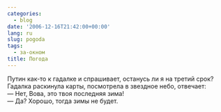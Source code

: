 ```yaml
---
categories:
  - blog
date: '2006-12-16T21:42:00+00:00'
lang: ru
slug: pogoda
tags:
  - за-окном
title: Погода
---
```




Путин как-то к гадалке и спрашивает, останусь ли я на третий срок? Гадалка раскинула карты, посмотрела в звездное небо, отвечает:  
— Нет, Вова, это твоя последняя зима!  
— Да? Хорошо, тогда зимы не будет.
